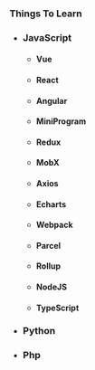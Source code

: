 ### Things To Learn

- ### JavaScript
  - #### Vue
  - #### React
  - #### Angular
  - #### MiniProgram
  - #### Redux
  - #### MobX
  - #### Axios
  - #### Echarts
  - #### Webpack
  - #### Parcel
  - #### Rollup
  - #### NodeJS
  - #### TypeScript
- ### Python
- ### Php